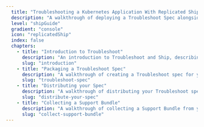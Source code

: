 ```yaml
---
  title: "Troubleshooting a Kubernetes Application With Replicated Ship"
  description: "A walkthrough of deploying a Troubleshoot Spec alongside your Ship application"
  level: "shipGuide"
  gradient: "console"
  icon: "replicatedShip"
  index: false
  chapters:
    - title: "Introduction to Troubleshoot"
      description: "An introduction to Troubleshoot and Ship, describing the product and what to expect."
      slug: "introduction"
    - title: "Packaging a Troubleshoot Spec"
      description: "A walkthrough of creating a Troubleshoot spec for your Kubernetes Ship application."
      slug: "troubleshoot-spec"
    - title: "Distributing your Spec"
      description: "A walkthrough of distributing your Troubleshoot spec with Replicated Ship."
      slug: "distribute-your-spec"
    - title: "Collecting a Support Bundle"
      description: "A walkthrough of collecting a Support Bundle from your customer."
      slug: "collect-support-bundle"
---
```

